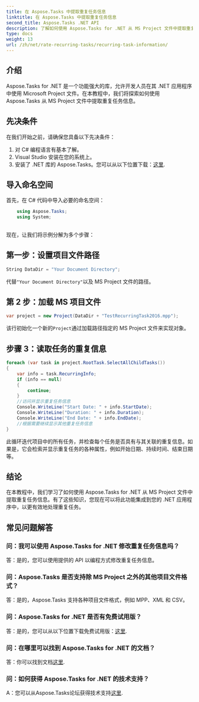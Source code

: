 ```yaml
---
title: 在 Aspose.Tasks 中提取重复任务信息
linktitle: 在 Aspose.Tasks 中提取重复任务信息
second_title: Aspose.Tasks .NET API
description: 了解如何使用 Aspose.Tasks for .NET 从 MS Project 文件中提取重复任务信息。 .NET 开发人员可以轻松集成。
type: docs
weight: 13
url: /zh/net/rate-recurring-tasks/recurring-task-information/
---
```

## 介绍
Aspose.Tasks for .NET 是一个功能强大的库，允许开发人员在其 .NET 应用程序中使用 Microsoft Project 文件。在本教程中，我们将探索如何使用 Aspose.Tasks 从 MS Project 文件中提取重复任务信息。
## 先决条件
在我们开始之前，请确保您具备以下先决条件：
1. 对 C# 编程语言有基本了解。
2. Visual Studio 安装在您的系统上。
3. 安装了 .NET 库的 Aspose.Tasks。您可以从以下位置下载：[这里](https://releases.aspose.com/tasks/net/).
## 导入命名空间
首先，在 C# 代码中导入必要的命名空间：
```csharp
    using Aspose.Tasks;
    using System;
    
```
现在，让我们将示例分解为多个步骤：
## 第一步：设置项目文件路径
```csharp
String DataDir = "Your Document Directory";
```
代替`"Your Document Directory"`以及 MS Project 文件的路径。
## 第 2 步：加载 MS 项目文件
```csharp
var project = new Project(DataDir + "TestRecurringTask2016.mpp");
```
该行初始化一个新的`Project`通过加载路径指定的 MS Project 文件来实现对象。
## 步骤 3：读取任务的重复信息
```csharp
foreach (var task in project.RootTask.SelectAllChildTasks())
{
    var info = task.RecurringInfo;
    if (info == null)
    {
        continue;
    }
    //访问并显示重复任务信息
    Console.WriteLine("Start Date: " + info.StartDate);
    Console.WriteLine("Duration: " + info.Duration);
    Console.WriteLine("End Date: " + info.EndDate);
    //根据需要继续显示其他重复任务信息
}
```
此循环迭代项目中的所有任务，并检查每个任务是否具有与其关联的重复信息。如果是，它会检索并显示重复任务的各种属性，例如开始日期、持续时间、结束日期等。
## 结论
在本教程中，我们学习了如何使用 Aspose.Tasks for .NET 从 MS Project 文件中提取重复任务信息。有了这些知识，您现在可以将此功能集成到您的 .NET 应用程序中，以更有效地处理重复任务。
## 常见问题解答
### 问：我可以使用 Aspose.Tasks for .NET 修改重复任务信息吗？
答：是的，您可以使用提供的 API 以编程方式修改重复任务信息。
### 问：Aspose.Tasks 是否支持除 MS Project 之外的其他项目文件格式？
答：是的，Aspose.Tasks 支持各种项目文件格式，例如 MPP、XML 和 CSV。
### 问：Aspose.Tasks for .NET 是否有免费试用版？
答：是的，您可以从以下位置下载免费试用版：[这里](https://releases.aspose.com/).
### 问：在哪里可以找到 Aspose.Tasks for .NET 的文档？
答：你可以找到文档[这里](https://reference.aspose.com/tasks/net/).
### 问：如何获得 Aspose.Tasks for .NET 的技术支持？
 A：您可以从Aspose.Tasks论坛获得技术支持[这里](https://forum.aspose.com/c/tasks/15).